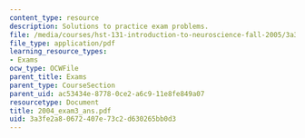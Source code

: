 ```yaml
---
content_type: resource
description: Solutions to practice exam problems.
file: /media/courses/hst-131-introduction-to-neuroscience-fall-2005/3a3fe2a80672407e73c2d630265bb0d3_2004_exam3_ans.pdf
file_type: application/pdf
learning_resource_types:
- Exams
ocw_type: OCWFile
parent_title: Exams
parent_type: CourseSection
parent_uid: ac53434e-8778-0ce2-a6c9-11e8fe849a07
resourcetype: Document
title: 2004_exam3_ans.pdf
uid: 3a3fe2a8-0672-407e-73c2-d630265bb0d3
---
```

